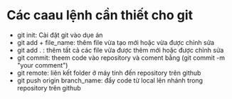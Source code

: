 # Các caau lệnh cần thiết cho git
- git init: Cài đặt git vào dụe án
- git add + file_name: thêm file vừa tạo mới hoặc vừa được chỉnh sửa
- git add . : thêm tất cả các file vừa được thêm mới hoặc được chỉnh sửa
- git commit: theem code vào repository và coment bằng (git commit -m "your comment")
- git remote: liên kết folder ở máy tính đến repository trên github
- git push origin branch_name: đẩy code từ local lên nhánh trong repository trên github
